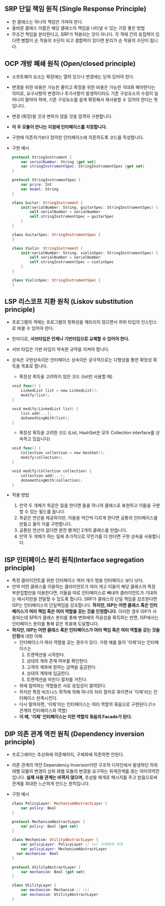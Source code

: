 ## SRP 단일 책임 원칙 (Single Response Principle)

- 한 클래스는 하나의 책임만 가져야 한다.
- 올바른 클래스 이름은 해당 클래스의 책임을 나타낼 수 있는 가장 좋은 방법
- 무조건 책임을 분리한다고, SRP가 적용되는 것이 아니다. 각 객체 간의 응집력이 있다면 병합이 순 작용의 수단이 되고 결합력이 있다면 분리가 순 작용의 수단이 됩니다.

## OCP 개방 폐쇄 원칙 (Open/closed principle)

- 소프트웨어 요소는 확장에는 열려 있으나 변경에는 닫혀 있어야 한다.
- 변경을 위한 비용은 가능한 줄이고 확장을 위한 비용은 가능한 극대화 해야한다는 의미로, 요구사항의 변경이나 추가사항이 발생하더라도 기존 구성요소의 수정이 일어나지 말아야 하며, 기존 구성요소를 쉽게 확장해서 재사용할 수 있어야 한다는 뜻입니다.
- 변경 (확장)될 것과 변하지 않을 것을 엄격히 구분합니다.
- **이 두 모듈이 만나는 지점에 인터페이스를 지정합니다.**
- 구현에 의존하기보다 정의한 인터페이스에 의존하도록 코드를 작성합니다.
- 구현 예시
    
    ```swift
    protocol StringInstrument {
    	var serialNumber: String {get set}
    	var stringInstrumentSpec: StringInstrumentSpec {get set}
    }
    
    protocol StringInstrumentSpec {
    	var price: Int
    	var model: String
    }
    
    class Guitar: StringInstrument {
    	init(serialNumber: String, guitarSpec: StringInstrumentSpec) {
    		self.serialNumber = serialNumber
    		self.stringInstrumentSpec = guitarSpec
    	}
    }
    
    class GuitarSpec: StringInstrumentSpec {
    }
    
    class Violin: StringInstrument {
    	init(serialNumber: String, violinSpec: StringInstrumentSpec) {
    		self.serialNumber = serialNumber
    		self.stringInstrumentSpec = violinSpec
    	}
    }
    
    class ViolinSpec: StringInstrumentSpec {
    }
    ```
    

## LSP 리스코프 치환 원칙 (Liskov substitution principle)

- 프로그램의 객체는 프로그램의 정확성을 깨뜨리지 않으면서 하위 타입의 인스턴스로 바꿀 수 있어야 한다.
- 한마디로, **서브타입은 언제나 기반타입으로 교체할 수 있어야 한다.**
- 서브 타입은 기반 타입이 약속한 규약을 지켜야 합니다.
- 상속은 구현상속이든 인터페이스 상속이든 궁극적으로는 다형성을 통한 확장성 획득을 목표로 합니다.
    - 확장성 획득을 고려하지 않은 코드 (list만 사용할 때)
    
    ```swift
    void func() {
    	LinkedList list = new LinkedList();
    	modify(list);
    }
    
    void modify(LinkedList list) {
    	list.add(...);
    	doSomethingWith(list);
    }
    ```
    
    - 확장성 획득을 고려한 코드 (List, HashSet은 모두 Collection interface를 상속하고 있습니다)
    
    ```swift
    void func() {
    	Collection collection = new HashSet();
    	modify(collection);
    }
    
    void modify(Collection collection) {
    	collection.add(...);
    	doSomethingWith(collection);
    }
    ```
    
- 적용 방법
    1. 만약 두 개체가 똑같은 일을 한다면 둘을 하나의 클래스로 표현하고 이들을 구분할 수 있는 필드를 둡니다.
    2. 똑같은 연산을 제공하지만, 이들을 약간씩 다르게 한다면 공통의 인터페이스를 만들고 둘이 이를 구현합니다.
    3. 공통된 연산이 없다면 완전 별개인 2개의 클래스를 만듭니다.
    4. 만약 두 개체가 하는 일에 추가적으로 무언가를 더 한다면 구현 상속을 사용합니다.

## ISP 인터페이스 분리 원칙(Interface segregation principle)

- 특정 클라이언트를 위한 인터페이스 여러 개가 범용 인터페이스 보다 낫다.
- 만약 어떤 클래스를 이용하는 클라이언트가 여러 개고 이들이 해당 클래스의 특정 부분집합만을 이용한다면, 이들을 따로 인터페이스로 빼내어 클라이언트가 기대하는 메시지만을 전달할 수 있도록 합니다. SRP가 클래스의 단일 책임을 강조한다면 ISP는 인터페이스의 단일책임을 강조합니다. **하지만, ISP는 어떤 클래스 혹은 인터페이스가 여러 책임 혹은 여러 역할을 갖는 것을 인정합니다.** 이러한 경우 ISP가 사용되는데 SPR가 클래스 분리를 통해 변화에의 적응성을 획득하는 반면, ISP에서는 인터페이스 분리를 통해 같은 목표에 도달합니다.
- **하지만, ISP는 어떤 클래스 혹은 인터페이스가 여러 책임 혹은 여러 역할을 갖는 것을 인정**에 대한 이해
    - 인터페이스가 여러 역할을 갖는 경우가 있다. 가령 예를 들어 '이체'라는 인터페이스는
        1. 트랜잭션을 시작한다.
        2. 상대의 계좌 존재 여부를 확인한다.
        3. 고객의 계좌에 원하는 금액을 출금한다.
        4. 상대의 계좌에 입금한다.
        5. 트랜젝션을 마친다 절차를 거친다.
    - 위에 참여하는 역할들은 서로 응집성이 결여된다.
    - 하지만 특정 비즈니스 목적에 의해 하나의 처리 절차로 묶이면서 '이체'라는 인터페이스 만족시킨다.
    - 다시 말하자면, '이체'라는 인터페이스는 여러 역할의 묶음으로 구현된다.(1:n 관계의 인터페이스와 역할)
    - **이 때, '이체' 인터페이스는 이런 역할의 묶음의 Facade가 된다.**

## DIP 의존 관계 역전 원칙 (Dependency inversion principle)

- 프로그래머는 추상화에 의존해야지, 구체화에 의존하면 안된다.
- 의존 관계의 역전 Dependency Inversion이란 구조적 디자인에서 발생하던 하위 레벨 모듈의 변경이 상위 레벨 모듈의 변경을 요구하는 위계관계를 끊는 의미의역전입니다. **실제 사용 관계는 바뀌지 않으며,** 추상을 매개로 메시지를 주고 받음으로써 관계를 최대한 느슨하게 만드는 원칙입니다.
- 구현 예시
    
    ```swift
    class PolicyLayer: MechanismAbstractLayer {
    	var policy: Bool
    }
    
    protocol MechanismAbstractLayer {
    	var policy: Bool {get set}
    }
    
    class Mechanism: UtilityAbstractLayer {
    	var policyLayer: PolicyLayer // (x) 구체화에 의존
    	var policyLayer: MechanismAbstractLayer
      var mechanism: Bool
    }
    
    protocol UtilityAbstractLayer {
    	var mechanism: Bool {get set}
    }
    
    class UtilityLayer {
    	var mechanism: Mechanism // (x)
    	var mechanism: UtilityAbstractLayer
    }
    ```